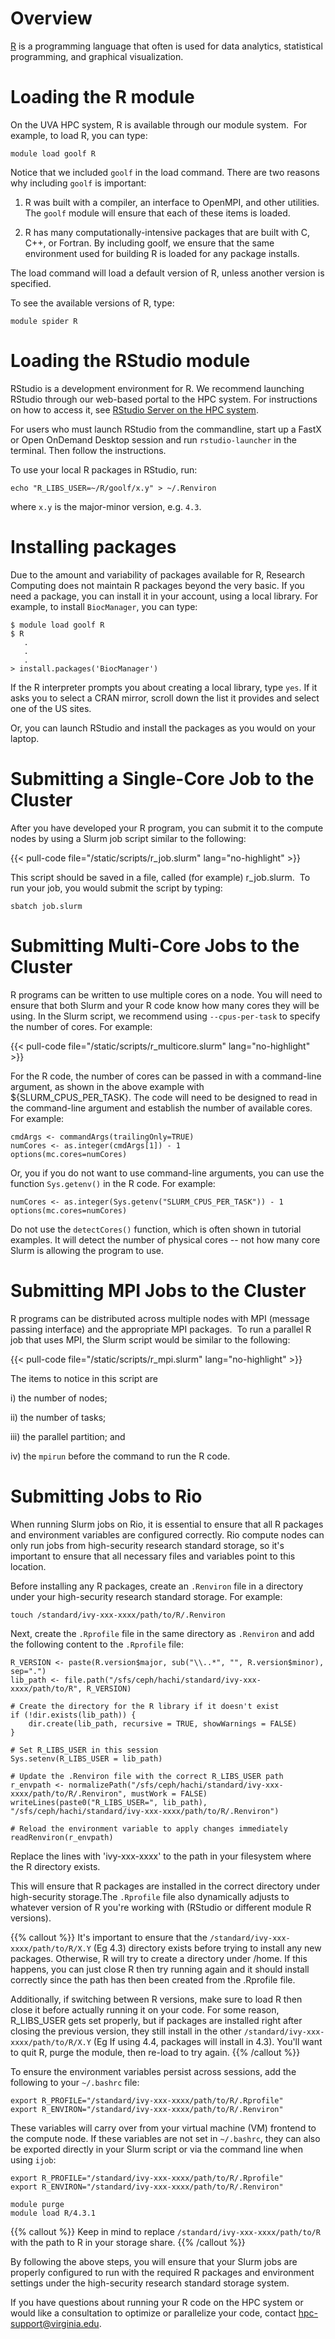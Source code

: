 # Overview

[R](https://www.r-project.org/) is a programming language that often is used for data analytics, statistical programming, and graphical visualization.

# Loading the R module
On the UVA HPC system, R is available through our module system.  For example, to load R, you can type:

```
module load goolf R
```

Notice that we included `goolf` in the load command. There are two reasons why including `goolf` is important:

1. R was built with a compiler, an interface to OpenMPI, and other utilities.  The `goolf` module will ensure that each of these items is loaded.

2. R has many computationally-intensive packages that are built with C, C++, or Fortran. By including goolf, we ensure that the same environment used for building R is loaded for any package installs.

The load command will load a default version of R, unless another version is specified.

To see the available versions of R, type:

```
module spider R
```


# Loading the RStudio module

RStudio is a development environment for R. We recommend launching RStudio through our web-based portal to the HPC system. For instructions on how to access it, see [RStudio Server on the HPC system](/userinfo/hpc/software/rstudio/).

For users who must launch RStudio from the commandline, start up a FastX or Open OnDemand Desktop session and run `rstudio-launcher` in the terminal. Then follow the instructions.

To use your local R packages in RStudio, run:
```
echo "R_LIBS_USER=~/R/goolf/x.y" > ~/.Renviron
```
where `x.y` is the major-minor version, e.g. `4.3`.

# Installing packages

Due to the amount and variability of packages available for R, Research Computing does not maintain R packages beyond the very basic.  If you need a package, you can install it in your account, using a local library.  For example, to install `BiocManager`, you can type:

```
$ module load goolf R
$ R
   .
   .
   .
> install.packages('BiocManager')

```

If the R interpreter prompts you about creating a local library, type `yes`.  If it asks you to select a CRAN mirror, scroll down the list it provides and select one of the US sites.

Or, you can launch RStudio and install the packages as you would on your laptop.


# Submitting a Single-Core Job to the Cluster

After you have developed your R program, you can submit it to the compute nodes by using a Slurm job script similar to the following: 

{{< pull-code file="/static/scripts/r_job.slurm" lang="no-highlight" >}}

This script should be saved in a file, called (for example) r_job.slurm.  To run your job, you would submit the script by typing:

```
sbatch job.slurm
```

# Submitting Multi-Core Jobs to the Cluster
R programs can be written to use multiple cores on a node.  You will need to ensure that both Slurm and your R code know how many cores they will be using.  In the Slurm script, we recommend using `--cpus-per-task` to specify the number of cores.  For example:

{{< pull-code file="/static/scripts/r_multicore.slurm" lang="no-highlight" >}}

For the R code, the number of cores can be passed in with a command-line argument, as shown in the above example with ${SLURM_CPUS_PER_TASK}.  The code will need to be designed to read in the command-line argument and establish the number of available cores.  For example:

```
cmdArgs <- commandArgs(trailingOnly=TRUE)
numCores <- as.integer(cmdArgs[1]) - 1
options(mc.cores=numCores)
```
Or, you if you do not want to use command-line arguments, you can use the function `Sys.getenv()` in the R code.  For example:

```
numCores <- as.integer(Sys.getenv("SLURM_CPUS_PER_TASK")) - 1
options(mc.cores=numCores)

```

Do not use the `detectCores()` function, which is often shown in tutorial examples.  It will detect the number of physical cores -- not how many core Slurm is allowing the program to use.


# Submitting MPI Jobs to the Cluster

R programs can be distributed across multiple nodes with MPI (message passing interface) and the appropriate MPI packages.  To run a parallel R job that uses MPI, the Slurm script would be similar to the following:

{{< pull-code file="/static/scripts/r_mpi.slurm" lang="no-highlight" >}}

The items to notice in this script are 

i)   the number of nodes; 

ii)  the number of tasks; 

iii) the parallel partition; and 

iv)  the `mpirun` before the command to run the R code.



# Submitting Jobs to Rio

When running Slurm jobs on Rio, it is essential to ensure that all R packages and environment variables are configured correctly. Rio compute nodes can only run jobs from high-security research standard storage, so it's important to ensure that all necessary files and variables point to this location. 

Before installing any R packages, create an `.Renviron` file in a directory under your high-security research standard storage. For example:

`touch /standard/ivy-xxx-xxxx/path/to/R/.Renviron`

Next, create the `.Rprofile` file in the same directory as `.Renviron` and add the following content to the `.Rprofile` file:

```
R_VERSION <- paste(R.version$major, sub("\\..*", "", R.version$minor), sep=".")
lib_path <- file.path("/sfs/ceph/hachi/standard/ivy-xxx-xxxx/path/to/R", R_VERSION)

# Create the directory for the R library if it doesn't exist
if (!dir.exists(lib_path)) {
    dir.create(lib_path, recursive = TRUE, showWarnings = FALSE)
}

# Set R_LIBS_USER in this session
Sys.setenv(R_LIBS_USER = lib_path)

# Update the .Renviron file with the correct R_LIBS_USER path
r_envpath <- normalizePath("/sfs/ceph/hachi/standard/ivy-xxx-xxxx/path/to/R/.Renviron", mustWork = FALSE)
writeLines(paste0("R_LIBS_USER=", lib_path), "/sfs/ceph/hachi/standard/ivy-xxx-xxxx/path/to/R/.Renviron")

# Reload the environment variable to apply changes immediately
readRenviron(r_envpath)
```

Replace the lines with 'ivy-xxx-xxxx' to the path in your filesystem where the R directory exists.

This will ensure that R packages are installed in the correct directory under high-security storage.The `.Rprofile` file also dynamically adjusts to whatever version of R you're working with (RStudio or different module R versions).

{{% callout %}}
It's important to ensure that the `/standard/ivy-xxx-xxxx/path/to/R/X.Y` (Eg 4.3) directory exists before trying to install any new packages. Otherwise, R will try to create a directory under /home. If this happens, you can just close R then try running again and it should install correctly since the path has then been created from the .Rprofile file. 

Additionally, if switching between R versions, make sure to load R then close it before actually running it on your code. For some reason, R_LIBS_USER gets set properly, but if packages are installed right after closing the previous version, they still install in the other `/standard/ivy-xxx-xxxx/path/to/R/X.Y` (Eg If using 4.4, packages will install in 4.3). You'll want to quit R, purge the module, then re-load to try again.
{{% /callout %}}

To ensure the environment variables persist across sessions, add the following to your `~/.bashrc` file:

```
export R_PROFILE="/standard/ivy-xxx-xxxx/path/to/R/.Rprofile"
export R_ENVIRON="/standard/ivy-xxx-xxxx/path/to/R/.Renviron"
```

These variables will carry over from your virtual machine (VM) frontend to the compute node. If these variables are not set in `~/.bashrc`, they can also be exported directly in your Slurm script or via the command line when using `ijob`:

```
export R_PROFILE="/standard/ivy-xxx-xxxx/path/to/R/.Rprofile"
export R_ENVIRON="/standard/ivy-xxx-xxxx/path/to/R/.Renviron"

module purge
module load R/4.3.1
```
{{% callout %}}
Keep in mind to replace `/standard/ivy-xxx-xxxx/path/to/R` with the path to R in your storage share.
{{% /callout %}}

By following the above steps, you will ensure that your Slurm jobs are properly configured to run with the required R packages and environment settings under the high-security research standard storage system.

If you have questions about running your R code on the HPC system or would like a consultation to optimize or parallelize your code, contact hpc-support@virginia.edu.